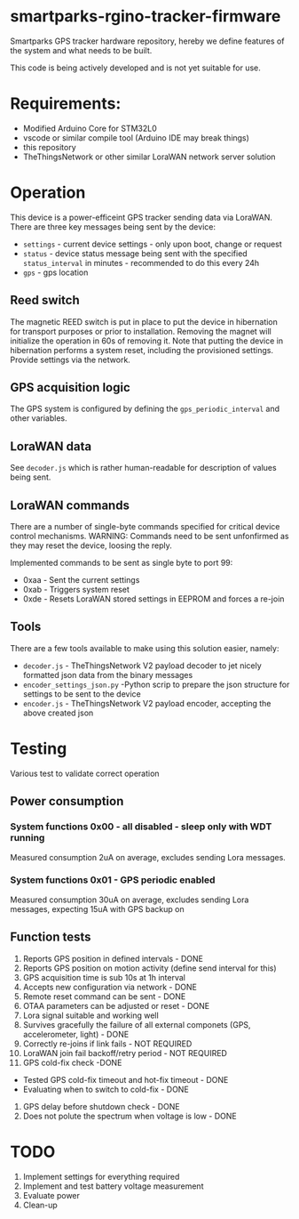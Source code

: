 # smartparks-rgino-tracker-firmware
Smartparks GPS tracker hardware repository, hereby we define features of the system and what needs to be built.

This code is being actively developed and is not yet suitable for use.

# Requirements:
 * Modified Arduino Core for STM32L0
 * vscode or similar compile tool (Arduino IDE may break things)
 * this repository
 * TheThingsNetwork or other similar LoraWAN network server solution

# Operation
This device is a power-efficeint GPS tracker sending data via LoraWAN. There are three key messages being sent by the device:
 * `settings` - current device settings - only upon boot, change or request
 * `status` - device status message being sent with the specified `status_interval` in minutes - recommended to do this every 24h
 * `gps` - gps location

## Reed switch
The magnetic REED switch is put in place to put the device in hibernation for transport purposes or prior to installation. Removing the magnet will initialize the operation in 60s of removing it. Note that putting the device in hibernation performs a system reset, including the provisioned settings. Provide settings via the network.

## GPS acquisition logic
The GPS system is configured by defining the `gps_periodic_interval` and other variables.


## LoraWAN data
See `decoder.js` which is rather human-readable for description of values being sent.

## LoraWAN commands
There are a number of single-byte commands specified for critical device control mechanisms. WARNING: Commands need to be sent unfonfirmed as they may reset the device, loosing the reply.

Implemented commands to be sent as single byte to port 99:
 * 0xaa - Sent the current settings
 * 0xab - Triggers system reset
 * 0xde - Resets LoraWAN stored settings in EEPROM and forces a re-join

## Tools
There are a few tools available to make using this solution easier, namely:
 * `decoder.js` - TheThingsNetwork V2 payload decoder to jet nicely formatted json data from the binary messages
 * `encoder_settings_json.py` -Python scrip to prepare the json structure for settings to be sent to the device
 * `encoder.js` - TheThingsNetwork V2 payload encoder, accepting the above created json

# Testing
Various test to validate correct operation

## Power consumption

### System functions 0x00 - all disabled - sleep only with WDT running
Measured consumption 2uA on average, excludes sending Lora messages.

### System functions 0x01 - GPS periodic enabled
Measured consumption 30uA on average, excludes sending Lora messages, expecting 15uA with GPS backup on

## Function tests
1. Reports GPS position in defined intervals - DONE
1. Reports GPS position on motion activity (define send interval for this)
1. GPS acquisition time is sub 10s at 1h interval
1. Accepts new configuration via network - DONE
1. Remote reset command can be sent - DONE
1. OTAA parameters can be adjusted or reset - DONE
1. Lora signal suitable and working well
1. Survives gracefully the failure of all external componets (GPS, accelerometer, light) - DONE
1. Correctly re-joins if link fails - NOT REQUIRED
1. LoraWAN join fail backoff/retry period - NOT REQUIRED
1. GPS cold-fix check -DONE
 * Tested GPS cold-fix timeout and hot-fix timeout - DONE
 * Evaluating when to switch to cold-fix - DONE
1. GPS delay before shutdown check - DONE
1. Does not polute the spectrum when voltage is low - DONE

# TODO
1. Implement settings for everything required
1. Implement and test battery voltage measurement
1. Evaluate power
1. Clean-up

